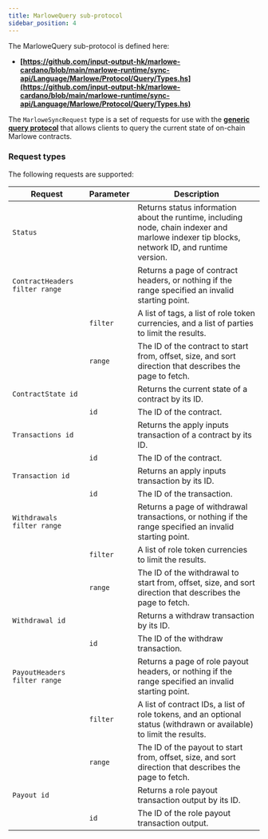```yaml
---
title: MarloweQuery sub-protocol
sidebar_position: 4
---
```


The MarloweQuery sub-protocol is defined here:

- **[https://github.com/input-output-hk/marlowe-cardano/blob/main/marlowe-runtime/sync-api/Language/Marlowe/Protocol/Query/Types.hs](https://github.com/input-output-hk/marlowe-cardano/blob/main/marlowe-runtime/sync-api/Language/Marlowe/Protocol/Query/Types.hs)**

The `MarloweSyncRequest` type is a set of requests for use with the
**[generic query protocol](query-protocol.md)** that allows clients to query
the current state of on-chain Marlowe contracts.

### Request types

The following requests are supported:

| Request                        | Parameter | Description                                                                                                                                  |
| ------------------------------ | --------- | -------------------------------------------------------------------------------------------------------------------------------------------- |
| `Status`                       |           | Returns status information about the runtime, including node, chain indexer and marlowe indexer tip blocks, network ID, and runtime version. |
| `ContractHeaders filter range` |           | Returns a page of contract headers, or nothing if the range specified an invalid starting point.                                             |
|                                | `filter`  | A list of tags, a list of role token currencies, and a list of parties to limit the results.                                                 |
|                                | `range`   | The ID of the contract to start from, offset, size, and sort direction that describes the page to fetch.                                     |
| `ContractState id`             |           | Returns the current state of a contract by its ID.                                                                                           |
|                                | `id`      | The ID of the contract.                                                                                                                      |
| `Transactions id`              |           | Returns the apply inputs transaction of a contract by its ID.                                                                                |
|                                | `id`      | The ID of the contract.                                                                                                                      |
| `Transaction id`               |           | Returns an apply inputs transaction by its ID.                                                                                               |
|                                | `id`      | The ID of the transaction.                                                                                                                   |
| `Withdrawals filter range`     |           | Returns a page of withdrawal transactions, or nothing if the range specified an invalid starting point.                                      |
|                                | `filter`  | A list of role token currencies to limit the results.                                                                                        |
|                                | `range`   | The ID of the withdrawal to start from, offset, size, and sort direction that describes the page to fetch.                                   |
| `Withdrawal id`                |           | Returns a withdraw transaction by its ID.                                                                                                    |
|                                | `id`      | The ID of the withdraw transaction.                                                                                                          |
| `PayoutHeaders filter range`   |           | Returns a page of role payout headers, or nothing if the range specified an invalid starting point.                                          |
|                                | `filter`  | A list of contract IDs, a list of role tokens, and an optional status (withdrawn or available) to limit the results.                         |
|                                | `range`   | The ID of the payout to start from, offset, size, and sort direction that describes the page to fetch.                                       |
| `Payout id`                    |           | Returns a role payout transaction output by its ID.                                                                                          |
|                                | `id`      | The ID of the role payout transaction output.                                                                                                |
